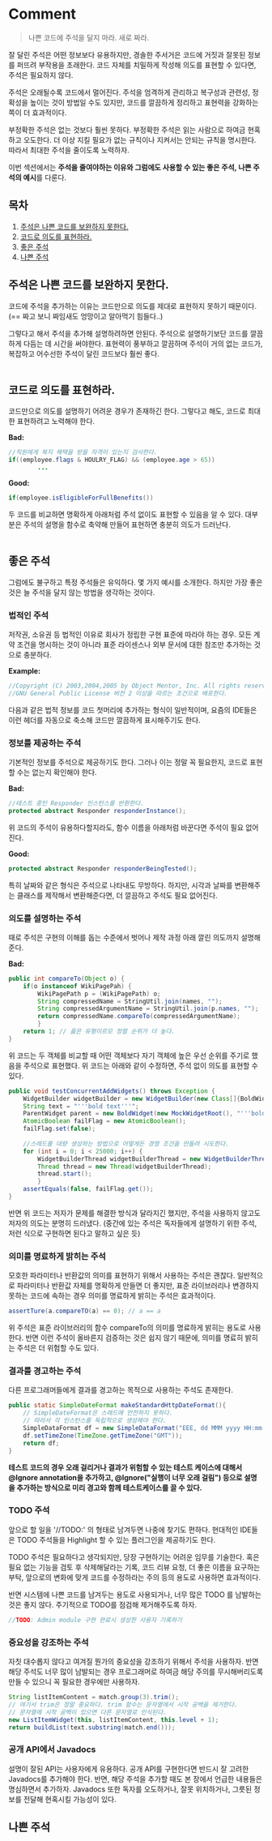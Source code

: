 # Comment

> 나쁜 코드에 주석을 달지 마라. 새로 짜라.

잘 달린 주석은 어떤 정보보다 유용하지만, 경솔한 주서거은 코드에 거짓과 잘못된 정보를 퍼뜨려 부작용을 초래한다. 코드 자체를 치밀하게 작성해 의도를 표현할 수 있다면, 주석은 필요하지 않다.

주석은 오래될수록 코드에서 멀어진다. 주석을 엄격하게 관리하고 복구성과 관련성, 정확성을 높이는 것이 방법일 수도 있지만, 코드를 깔끔하게 정리하고 표현력을 강화하는 쪽이 더 효과적이다.

부정확한 주석은 없는 것보다 훨씬 못하다. 부정확한 주석은 읽는 사람으로 하여금 현혹하고 오도한다. 더 이상 지킬 필요가 없는 규칙이나 지켜서는 안되는 규칙을 명시한다. 따라서 최대한 주석을 줄이도록 노력하자.

이번 섹션에서는 **주석을 줄여야하는 이유와 그럼에도 사용할 수 있는 좋은 주석, 나쁜 주석의 예시**를 다룬다. 

## 목차
1. [주석은 나쁜 코드를 보완하지 못한다.](#보완)
2. [코드로 의도를 표현하라.](#의도)
3. [좋은 주석](#좋은주석)
4. [나쁜 주석](#나쁜주석)

## <div id="보완">주석은 나쁜 코드를 보완하지 못한다.</div>
코드에 주석을 추가하는 이유는 코드만으로 의도를 제대로 표현하지 못하기 때문이다. (== 짜고 보니 짜임새도 엉망이고 알아먹기 힘들다..)

그렇다고 해서 주석을 추가해 설명하려하면 안된다. 주석으로 설명하기보단 코드를 깔끔하게 다듬는 데 시간을 써야한다. 표현력이 풍부하고 깔끔하며 주석이 거의 없는 코드가, 복잡하고 어수선한 주석이 달린 코드보다 훨씬 좋다.
<br>
<br>

## <div id="의도">코드로 의도를 표현하라.</div>
코드만으로 의도를 설명하기 어려운 경우가 존재하긴 한다. 그렇다고 해도, 코드로 최대한 표현하려고 노력해야 한다.

**Bad:**
```java
//직원에게 복지 해택을 받을 자격이 있는지 검사한다.
if((employee.flags & HOULRY_FLAG) && (employee.age > 65))
        ...
```

**Good:**
```java
if(employee.isEligibleForFullBenefits())
```

두 코드를 비교하면 명확하게 아래처럼 주석 없이도 표현할 수 있음을 알 수 있다. 대부분은 주석의 설명을 함수로 축약해 만들어 표현하면 충분히 의도가 드러난다.
<br>
<br>

## <div id="좋은주석">좋은 주석</div>

그럼에도 불구하고 특정 주석들은 유익하다. 몇 가지 예시를 소개한다. 하지만 가장 좋은 것은 늘 주석을 달지 않는 방법을 생각하는 것이다.

### 법적인 주석
저작권, 소유권 등 법적인 이유로 회사가 정립한 구현 표준에 따라야 하는 경우. 모든 계약 조건을 명시하는 것이 아니라 표준 라이센스나 외부 문서에 대한 참조만 추가하는 것으로 충분하다.

**Example:**
```java
//Copyright (C) 2003,2004,2005 by Object Mentor, Inc. All rights reserved.
//GNU General Public License 버전 2 이상을 따르는 조건으로 배포한다.
```

다음과 같은 법적 정보를 코드 첫머리에 추가하는 형식이 일반적이며, 요즘의 IDE들은 이런 헤더를 자동으로 축소해 코드만 깔끔하게 표시해주기도 한다. 

### 정보를 제공하는 주석
기본적인 정보를 주석으로 제공하기도 한다. 그러나 이는 정말 꼭 필요한지, 코드로 표현할 수는 없는지 확인해야 한다.

**Bad:**
```java
//테스트 중인 Responder 인스턴스를 반환한다.
protected abstract Responder responderInstance();
```

위 코드의 주석이 유용하다할지라도, 함수 이름을 아래처럼 바꾼다면 주석이 필요 없어진다.

**Good:**
```java
protected abstract Responder responderBeingTested();
```

특히 날짜와 같은 형식은 주석으로 나타내도 무방하다. 하지만, 시각과 날짜를 변환해주는 클래스를 제작해서 변환해준다면, 더 깔끔하고 주석도 필요 없어진다.

### 의도를 설명하는 주석
때로 주석은 구현의 이해를 돕는 수준에서 벗어나 제작 과정 아래 깔린 의도까지 설명해준다. 

**Bad:**
```java
public int compareTo(Object o) {
    if(o instanceof WikiPagePah) {
        WikiPagePath p = (WikiPagePath) o;
        String compressedName = StringUtil.join(names, "");
        String compressedArgumentName = StringUtil.join(p.names, "");
        return compressedName.compareTo(compressedArgumentName);
        }
    return 1; // 옳은 유형이르모 정렬 순위가 더 높다.
}
```

위 코드는 두 객체를 비교할 때 어떤 객체보다 자기 객체에 높은 우선 순위를 주기로 했음을 주석으로 표현했다. 위 코드는 아래와 같이 수정하면, 주석 없이 의도를 표현할 수 있다.

```java
public void testConcurrentAddWidgets() throws Exception {
    WidgetBuilder widgetBuilder = new WidgetBuilder(new Class[]{BoldWidget.class});
    String text = "'''bold text'''";
    ParentWidget parent = new BoldWidget(new MockWidgetRoot(), "'''bold text'''");
    AtomicBoolean failFlag = new AtomicBoolean();
    failFlag.set(false);
    
    //스레드를 대량 생성하는 방법으로 어떻게든 경쟁 조건을 만들려 시도한다.
    for (int i = 0; i < 25000; i++) {
        WidgetBuilderThread widgetBuilderThread = new WidgetBuilderThread(widgetBuilder, text, parent, failFlag);
        Thread thread = new Thread(widgetBuilderThread);
        thread.start();
        }
    assertEquals(false, failFlag.get());
}
```

반면 위 코드는 저자가 문제를 해결한 방식과 달라지긴 했지만, 주석을 사용하지 않고도 저자의 의도는 분명히 드러냈다. (중간에 있는 주석은 독자들에게 설명하기 위한 주석, 저런 식으로 구현하면 된다고 말하고 싶은 듯)

### 의미를 명료하게 밝히는 주석

모호한 파라미터나 반환값의 의미를 표현하기 위해서 사용하는 주석은 괜찮다. 일반적으로 파라미터나 반환값 자체를 명확하게 만들면 더 좋지만, 표준 라이브러리나 변경하지 못하는 코드에 속하는 경우 의미를 명료하게 밝히는 주석은 효과적이다.

```java
assertTure(a.compareTO(a) == 0); // a == a
```

위 주석은 표준 라이브러리의 함수 compareTo의 의미를 명료하게 밝히는 용도로 사용한다. 반면 이런 주석이 올바른지 검증하는 것은 쉽지 않기 때문에, 의미를 명료히 밝히는 주석은 더 위험할 수도 있다.

### 결과를 경고하는 주석

다른 프로그래머들에게 결과를 경고하는 목적으로 사용하는 주석도 존재한다.

```java
public static SimpleDateFormat makeStandardHttpDateFormat(){
    // SimpleDateFormat은 스레드에 안전하지 못하다.
    // 따라서 각 인스턴스를 독립적으로 생성해야 한다.
    SimpleDataFormat df = new SimpleDataFormat("EEE, dd MMM yyyy HH:mm:ss z");
    df.setTimeZone(TimeZone.getTimeZone("GMT"));
    return df;
}
```

**테스트 코드의 경우 오래 걸리거나 결과가 위험할 수 있는 테스트 케이스에 대해서 @Ignore annotation을 추가하고, @Ignore("실행이 너무 오래 걸림") 등으로 설명을 추가하는 방식으로 미리 경고와 함께 테스트케이스를 끌 수 있다.**

### TODO 주석

앞으로 할 일을 '//TODO:' 의 형태로 남겨두면 나중에 찾기도 편하다. 현대적인 IDE들은 TODO 주석들을 Highlight 할 수 있는 플러그인을 제공하기도 한다.

TODO 주석은 필요하다고 생각되지만, 당장 구현하기는 어려운 임무를 기술한다. 혹은 필요 없는 기능을 검토 후 삭제해달라는 기록, 코드 리뷰 요청, 더 좋은 이름을 요구하는 부탁, 앞으로의 변화에 맞게 코드를 수정하라는 주의 등의 용도로 사용하면 효과적이다.

반면 시스템에 나쁜 코드를 남겨두는 용도로 사용되거나, 너무 많은 TODO 를 남발하는 것은 좋지 않다. 주기적으로 TODO를 점검해 제거해주도록 하자.

```java
//TODO: Admin module 구현 완료시 생성한 사용자 기록하기
```

### 중요성을 강조하는 주석

자칫 대수롭지 않다고 여겨질 뭔가의 중요성을 강조하기 위해서 주석을 사용하자. 반면 해당 주석도 너무 많이 남발되는 경우 프로그래머로 하여금 해당 주의를 무시해버리도록 만들 수 있으니 꼭 필요한 경우에만 사용하자.

```java
String listItemContent = match.group(3).trim();
// 여기서 trim은 정말 중요하다. trim 함수는 문자열에서 시작 공백을 제거한다.
// 문자열에 시작 공백이 있으면 다른 문자열로 인식된다.
new ListItemWidget(this, listItemContent, this.level + 1);
return buildList(text.substring(match.end()));
```

### 공개 API에서 Javadocs

설명이 잘된 API는 사용자에게 유용하다. 공개 API를 구현한다면 반드시 잘 고려한 Javadocs를 추가해야 한다. 반면, 해당 주석을 추가할 때도 본 장에서 언급한 내용들은 명심하면서 추가하자. Javadocs 또한 독자를 오도하거나, 잘못 위치하거나, 그릇된 정보를 전달해 현혹시킬 가능성이 있다. 


## <div id="나쁜주석">나쁜 주석</div>

